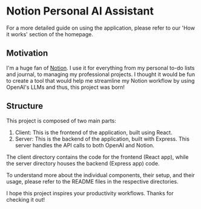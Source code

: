 # Notion Personal AI Assistant

For a more detailed guide on using the application, please refer to our 'How it works' section of the homepage.

## Motivation

I'm a huge fan of <a href="https:/www.notion.so" target="_blank" rel="noopener noreferrer">Notion</a>.  I use it for everything from my personal to-do lists and journal, to managing my professional projects.  I thought it would be fun to create a tool that would help me streamline my Notion workflow by using OpenAI's LLMs and thus, this project was born!</p>

## Structure

This project is composed of two main parts:

1. Client: This is the frontend of the application, built using React.
2. Server: This is the backend of the application, built with Express. This server handles the API calls to both OpenAI and Notion.

The client directory contains the code for the frontend (React app), while the server directory houses the backend (Express app) code.

To understand more about the individual components, their setup, and their usage, please refer to the README files in the respective directories.

I hope this project inspires your productivity workflows.  Thanks for checking it out!